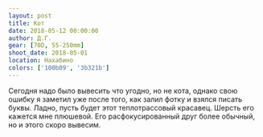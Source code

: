 ```yaml
---
layout: post
title: Кот
date: 2018-05-12 00:00:00
author: Д.Г.
gear: [70D, 55-250mm]
shoot_date: 2018-05-01
location: Нахабино
colors: ['100b09', '3b321b']
---
```

Сегодня надо было вывесить что угодно, но не кота, однако свою ошибку я заметил уже после того, как залил фотку и взялся писать буквы. Ладно, пусть будет этот теплотрассовый красавец. Шерсть его кажется мне плюшевой. Его расфокусированный друг более обычный, но и этого скоро вывесим.
